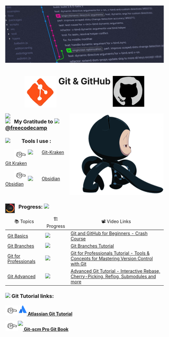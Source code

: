<img src="readme/background.jpeg"><br>
<h1 align="center"><img src="readme/git.gif" width="100" align="top"> Git & GitHub <img src="readme/github.gif" width="100" align="top"><br></h1>
<img src="https://thumbs.gfycat.com/LightTimelyBlacklab-max-1mb.gif" width="200" align="left">
<img align="right" width=300 alt="side_sticker" src="readme/octacat.gif">
<h3><img src="https://media2.giphy.com/media/dAoHbGjH7k5ZTeQeBI/giphy.gif" width="30" align="top">⠀My Gratitude to  <img src="https://pbs.twimg.com/profile_images/1276770212927410176/qTgTIejk_400x400.jpg" width=40px align="top"> <a href="https://github.com/freecodecamp">@freecodecamp</a></h3>
<h3>
	<img src="https://c.tenor.com/ePTe6kEJ1oEAAAAM/hammer.gif" width="40" align="left">⠀Tools  I use :
</h3>
    <p style="text-indent: 2em;">
        <img src="readme/bullet.gif" width="40">
        <a href="https://www.gitkraken.com/"><img src="https://1v5ymx3zt3y73fq5gy23rtnc-wpengine.netdna-ssl.com/wp-content/uploads/2021/06/gitkraken-keif-mono-teal-sq.svg" align="top" alt="Git-Kraken" width="35"/>   Git Kraken</a>
	</p>
	<p style="text-indent: 2em;">
        <img src="readme/bullet.gif" width="40">
        <a href="https://obsidian.md/"><img src="https://i.imgur.com/Wa6wkgS.png" alt="Obsidian" width="35"/> Obsidian</a>
    </p>

<br>
<h3><img align="left" src="readme/progress.gif" width="30">⠀Progress: <img src="https://progress-bar.dev/50?title=2/4"></h3>

<table>
	<thead align="center">
		<tr border: none;>
			<td>📚 Topics</td>
			<td>🏗️ Progress</td>
			<td>📽️ Video Links</td>
		</tr>
	</thead>
	<tbody>
		<tr>
			<td><a href="https://github.com/driptanil/Git-GitHub/tree/main/01-Git-Basics">Git Basics</a></td>
			<td><img src="https://progress-bar.dev/100?title=✅⠀"> </td>
			<td><a href="https://youtu.be/RGOj5yH7evk">Git and GitHub for Beginners - Crash Course</a></td>
		</tr>
		<tr>
			<td><a href="https://github.com/driptanil/Git-GitHub/tree/main/02-Git-Branches">Git Branches</a></td>
			<td><img src="https://progress-bar.dev/100?title=✅ "> </td>
			<td><a href="https://youtu.be/e2IbNHi4uCI">Git Branches Tutorial</a></td>
		</tr>
		<tr>
			<td><a href="https://github.com/driptanil/Git-GitHub/tree/main/03-Git-Professionals">Git for Professionals</a></td>
			<td><img src="https://progress-bar.dev/50?title=🚧⠀"> </td>
			<td><a href="https://youtu.be/Uszj_k0DGsg">Git for Professionals Tutorial - Tools & Concepts for Mastering Version Control with Git</a></td>
		</tr>
		<tr>
			<td><a href="https://github.com/driptanil/Git-GitHub/tree/main/04-Git-Advanced">Git Advanced</a></td>
			<td><img src="https://progress-bar.dev/0?title=⛔⠀"> </td>
			<td><a href="https://youtu.be/qsTthZi23VE">Advanced Git Tutorial - Interactive Rebase, Cherry-Picking, Reflog, Submodules and more</a></td>
		</tr>
	</tbody>
</table>
<p>
	<h3> <img src="https://i.pinimg.com/originals/de/9e/b6/de9eb637d1dac9a77a7f3822ed57ce07.gif" width=40> Git Tutorial links: </h3>
		<h4>
		<p><img src="readme/bullet.gif" width="40"> <a href="https://www.atlassian.com/git/tutorials"><img src="readme/atlassian.png" width=25 align=top> Atlassian Git Tutorial</a>
		</p>
		<p><img src="readme/bullet.gif" width="40"><a href="https://git-scm.com/book/en/v2"><img src="https://upload.wikimedia.org/wikipedia/commons/thumb/3/3f/Git_icon.svg/1024px-Git_icon.svg.png" width=25 align=top> Git-scm Pro Git Book</a>
		</h4></p>
</p>

